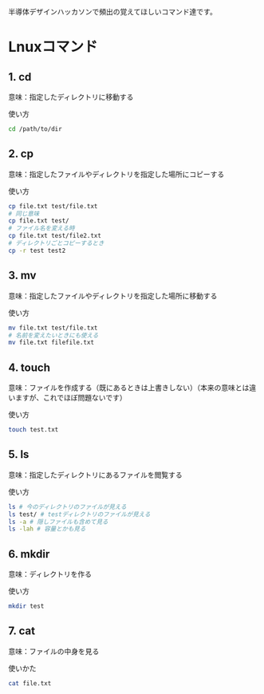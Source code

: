 半導体デザインハッカソンで頻出の覚えてほしいコマンド達です。
# Lnuxコマンド
## 1. cd
意味：指定したディレクトリに移動する

使い方
```bash
cd /path/to/dir
```
## 2. cp
意味：指定したファイルやディレクトリを指定した場所にコピーする

使い方
```bash
cp file.txt test/file.txt
# 同じ意味
cp file.txt test/
# ファイル名を変える時
cp file.txt test/file2.txt
# ディレクトリごとコピーするとき
cp -r test test2
```

## 3. mv
意味：指定したファイルやディレクトリを指定した場所に移動する

使い方
```bash
mv file.txt test/file.txt
# 名前を変えたいときにも使える
mv file.txt filefile.txt
```

## 4. touch
意味：ファイルを作成する（既にあるときは上書きしない）（本来の意味とは違いますが、これでほぼ問題ないです）

使い方
```bash
touch test.txt
```

## 5. ls
意味：指定したディレクトリにあるファイルを閲覧する

使い方
```bash
ls # 今のディレクトリのファイルが見える
ls test/ # testディレクトリのファイルが見える
ls -a # 隠しファイルも含めて見る
ls -lah # 容量とかも見る
```

## 6. mkdir
意味：ディレクトリを作る

使い方
```bash
mkdir test
```

## 7. cat
意味：ファイルの中身を見る

使いかた
```bash
cat file.txt
```